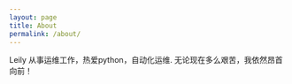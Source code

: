 ```yaml
---
layout: page
title: About
permalink: /about/
---
```


Leily 从事运维工作，热爱python，自动化运维.
无论现在多么艰苦，我依然昂首向前！

